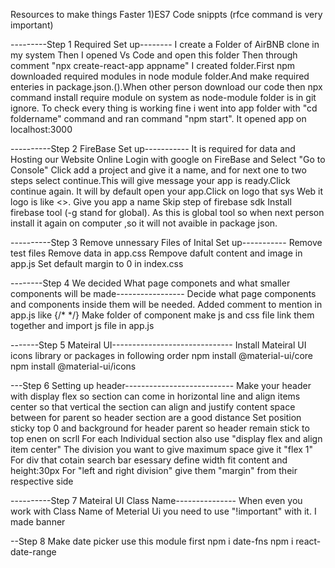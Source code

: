 Resources to make things Faster
1)ES7 Code snippts (rfce command is very important)



---------Step 1    Required Set up--------
I create a Folder of AirBNB clone in my system
Then I opened Vs Code and open this folder
Then through comment "npx create-react-app appname"  I created folder.First npm downloaded required modules in node module folder.And make required enteries in package.json.().When other person download our code then npx command install require module on system as node-module folder is in git ignore.
To check every thing is working fine i went into app folder with "cd foldername" command and ran command "npm start". It opened app on localhost:3000


----------Step 2    FireBase Set up-----------
It is required for data and Hosting our Website Online
Login with google on FireBase and Select "Go to Console"
Click  add a project and give it a name, and for next one to two steps select continue.This will give message your app is ready.Click continue again.
It will by default open your app.Click on logo that sys Web it logo is like <>.
Give you app a name
Skip step of firebase sdk
Install firebase tool     (-g stand for global).
As this is global tool so when next person install it again on computer ,so it will not avaible in package json.


----------Step 3    Remove unnessary Files of Inital Set up-----------
Remove test files
Remove data in app.css
Rempove dafult content and image in app.js
Set default margin to 0 in index.css


--------Step 4     We decided What page componets and what smaller components will be made-----------------
Decide what page  components and components inside them will be needed. 
Added comment to mention in app.js like {/*   */}
Make folder of  component make js and css file link them together and import js file in app.js

-------Step 5 Mateiral UI------------------------------
Install Mateiral UI  icons library or packages in following order
npm install @material-ui/core
npm install @material-ui/icons


---Step 6 Setting up header---------------------------
Make your header with display flex so section can come in horizontal line and align items center so that vertical the section can align
and justify content space between for parent so header section are a good distance
Set position sticky top 0 and background for header parent so header remain stick to top enen on scrll
For each Individual section also use "display flex and align item center"
The division you want to give maximum space give it "flex 1"
For div that cotain search bar esessary define width fit content and height:30px
For "left and right division" give them "margin" from their respective side


----------Step 7 Mateiral UI Class Name---------------
When even you work with Class Name of Meterial Ui you need to use "!important" with it.
I made banner


--Step 8 Make date picker
use this module first
npm i date-fns
 npm i react-date-range



